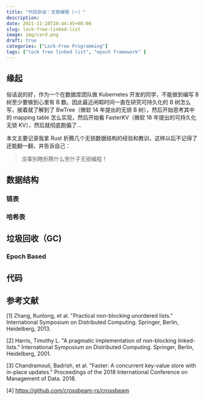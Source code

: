 ```yaml
---
title: "代码杂谈：无锁编程（一）"
description: 
date: 2021-11-28T20:44:45+08:00
slug: lock-free-linked-list
image: img/card.png
draft: true
categories: ["Lock-Free Programming"]
tags: ["lock free linked list", "epoch framework" ]
---
```


## 缘起

俗话说的好，作为一个在数据库团队做 Kubernetes 开发的同学，不能做到编写 B 树至少要做到心里有 B 数。因此最近闲暇时间一直在研究可持久化的 B 树怎么写，接着就了解到了 BwTree（微软 14 年提出的无锁 B 树），然后开始思考其中的 mapping table 怎么实现，然后开始看 FasterKV（微软 18 年提出的可持久化无锁 KV），然后就彻底跑偏了...

本文主要记录我拿 Rust 折腾几个无锁数据结构的经验和教训，这样以后不记得了还能翻一翻，并告诉自己：

> 没事别瞎折腾什么劳什子无锁编程！

## 数据结构

### 链表

### 哈希表

## 垃圾回收（GC)

### Epoch Based


## 代码



## 参考文献

[1] Zhang, Kunlong, et al. "Practical non-blocking unordered lists." International Symposium on Distributed Computing. Springer, Berlin, Heidelberg, 2013.

[2] Harris, Timothy L. "A pragmatic implementation of non-blocking linked-lists." International Symposium on Distributed Computing. Springer, Berlin, Heidelberg, 2001.

[3] Chandramouli, Badrish, et al. "Faster: A concurrent key-value store with in-place updates." Proceedings of the 2018 International Conference on Management of Data. 2018.

[4] <https://github.com/crossbeam-rs/crossbeam>
